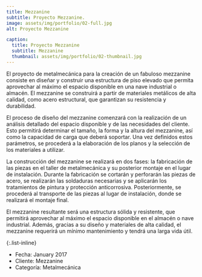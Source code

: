 ```yaml
---
title: Mezzanine
subtitle: Proyecto Mezzanine.
image: assets/img/portfolio/02-full.jpg
alt: Proyecto Mezzanine

caption:
  title: Proyecto Mezzanine
  subtitle: Mezzanine
  thumbnail: assets/img/portfolio/02-thumbnail.jpg
---
```


El proyecto de metalmecánica para la creación de un fabuloso mezzanine consiste en diseñar y construir una estructura de piso elevado que permita aprovechar al máximo el espacio disponible en una nave industrial o almacén. El mezzanine se construirá a partir de materiales metálicos de alta calidad, como acero estructural, que garantizan su resistencia y durabilidad.

El proceso de diseño del mezzanine comenzará con la realización de un análisis detallado del espacio disponible y de las necesidades del cliente. Esto permitirá determinar el tamaño, la forma y la altura del mezzanine, así como la capacidad de carga que deberá soportar. Una vez definidos estos parámetros, se procederá a la elaboración de los planos y la selección de los materiales a utilizar.

La construcción del mezzanine se realizará en dos fases: la fabricación de las piezas en el taller de metalmecánica y su posterior montaje en el lugar de instalación. Durante la fabricación se cortarán y perforarán las piezas de acero, se realizarán las soldaduras necesarias y se aplicarán los tratamientos de pintura y protección anticorrosiva. Posteriormente, se procederá al transporte de las piezas al lugar de instalación, donde se realizará el montaje final.

El mezzanine resultante será una estructura sólida y resistente, que permitirá aprovechar al máximo el espacio disponible en el almacén o nave industrial. Además, gracias a su diseño y materiales de alta calidad, el mezzanine requerirá un mínimo mantenimiento y tendrá una larga vida útil.

{:.list-inline}
- Fecha: January 2017
- Cliente: Mezzanine
- Categoría: Metalmecánica

